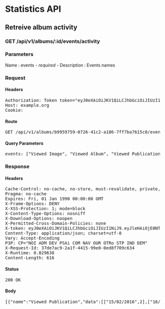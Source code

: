 # Statistics API

## Retreive album activity

### GET /api/v1/albums/:id/events/activity

### Parameters

Name : events *- required -*
Description : Events names

### Request

#### Headers

<pre>Authorization: Token token=&quot;eyJ0eXAiOiJKV1QiLCJhbGciOiJIUzI1NiJ9.eyJleHAiOjE0NTU1NTIxNzUsImFiaWxpdGllcyI6e30sInVzZXJfaWQiOiIxY2ZkYzE0OC01ODljLTQyNmMtYmE4ZS05MzkwM2JjZjMwNzgifQ.r9gXcZHhc8Vc02QcSOfaFyWDVAhw6NYRlW0Yonh8MRg&quot;
Host: example.org
Cookie: </pre>

#### Route

<pre>GET /api/v1/albums/b9959759-0726-41c2-a186-7ff7ba7615c0/events/activity?events[]=Viewed+Image&amp;events[]=Viewed+Album&amp;events[]=Viewed+Publication&amp;events[]=Viewed+Thumbnail</pre>

#### Query Parameters

<pre>events: [&quot;Viewed Image&quot;, &quot;Viewed Album&quot;, &quot;Viewed Publication&quot;, &quot;Viewed Thumbnail&quot;]</pre>

### Response

#### Headers

<pre>Cache-Control: no-cache, no-store, must-revalidate, private, max-age=0
Pragma: no-cache
Expires: Fri, 01 Jan 1990 00:00:00 GMT
X-Frame-Options: DENY
X-XSS-Protection: 1; mode=block
X-Content-Type-Options: nosniff
X-Download-Options: noopen
X-Permitted-Cross-Domain-Policies: none
X-token: eyJ0eXAiOiJKV1QiLCJhbGciOiJIUzI1NiJ9.eyJleHAiOjE0NTU1NTIxNzUsImFiaWxpdGllcyI6e30sInVzZXJfaWQiOiIxY2ZkYzE0OC01ODljLTQyNmMtYmE4ZS05MzkwM2JjZjMwNzgifQ.r9gXcZHhc8Vc02QcSOfaFyWDVAhw6NYRlW0Yonh8MRg
Content-Type: application/json; charset=utf-8
Vary: Accept-Encoding
P3P: CP=&quot;NOI ADM DEV PSAi COM NAV OUR OTRo STP IND DEM&quot;
X-Request-Id: 37de7ac9-2a1f-4415-99e0-0ed8f709c634
X-Runtime: 0.029638
Content-Length: 616</pre>

#### Status

<pre>200 OK</pre>

#### Body

<pre>[{"name":"Viewed Publication","data":[["15/02/2016",2],["16/02/2016",0],["17/02/2016",2],["18/02/2016",0],["19/02/2016",0],["20/02/2016",0],["21/02/2016",1],["22/02/2016",3],["23/02/2016",1],["24/02/2016",1]]},{"name":"Viewed Image","data":[["15/02/2016",1],["16/02/2016",1],["17/02/2016",0],["18/02/2016",0],["19/02/2016",1],["20/02/2016",2],["21/02/2016",1],["22/02/2016",0],["23/02/2016",3],["24/02/2016",1]]},{"name":"Viewed Album","data":[["15/02/2016",1],["16/02/2016",0],["17/02/2016",0],["18/02/2016",2],["19/02/2016",0],["20/02/2016",1],["21/02/2016",1],["22/02/2016",0],["23/02/2016",0],["24/02/2016",0]]}]</pre>
